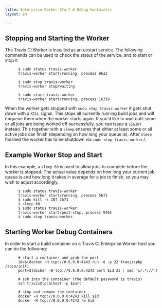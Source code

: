 ```yaml
---
title: Enterprise Worker Start & Debug Containers
layout: en

---
```


<div id="toc"></div>

## Stopping and Starting the Worker 

The Travis CI Worker is installed as an upstart service. The following
commands can be used to check the status of the service, and to start or
stop it.

```            
      $ sudo status travis-worker
      travis-worker start/running, process 9622
```
```
      $ sudo stop travis-worker
      travis-worker stop/waiting
```
```
      $ sudo start travis-worker
      travis-worker start/running, process 16339
```        

When the worker gets stopped with `sudo stop travis-worker` it gets shut
down with a `KILL` signal. This stops all currently running build jobs
and will enqueue them when the worker starts again. If you'd like to
wait until some or all jobs are being worked off successfully, you can
issue a `SIGINT` instead. This together with a `sleep` ensures that
either at least some or all active jobs can finish (depending on how
long your queue is). After `sleep` finished the worker has to be
shutdown via `sudo stop travis-worker`.\

## Example Worker Stop and Start

In this example, a `sleep 60` is used to allow jobs to complete before the
worker is stopped. The actual value depends on how long your current job queue
is and how long it takes in average for a job to finish, so you may wish to
adjust accordingly.

```            
      $ sudo status travis-worker
      travis-worker start/running, process 5671
      $ sudo kill -s INT 5671
      $ sleep 60
      $ sudo status travis-worker
      travis-worker start/post-stop, process 9405
      $ sudo stop travis-worker
```

## Starting Worker Debug Containers

In order to start a build container on a Travis CI Enterprise Worker
host you can do the following:

```
      # start a container and grab the port
      id=$(docker -H tcp://0.0.0.0:4243 run -d -p 22 travis:php /sbin/init)
      port=$(docker -H tcp://0.0.0.0:4243 port $id 22 | sed 's/.*://')

      # ssh into the container (the default password is travis)
      ssh travis@localhost -p $port

      # stop and remove the container
      docker -H tcp://0.0.0.0:4243 kill $id
      docker -H tcp://0.0.0.0:4243 rm $id
```

